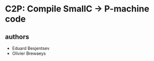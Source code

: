 C2P: Compile SmallC -> P-machine code
=====================================

authors
-------
* Eduard Besjentsev
* Olivier Brewaeys
